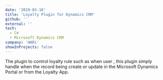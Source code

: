 ```yaml
---
date: '2019-03-10'
title: 'Loyalty Plugin for Dynamics CRM'
github: ''
external: ''
tech:
  - C#
  - Microsoft Dynamics CRM
company: 'HARi'
showInProjects: false
---
```


The plugin to control loyalty rule such as when user , this plugin simply handle when the record being create or update in the Microsoft Dynamics Portal or from the Loyalty App.